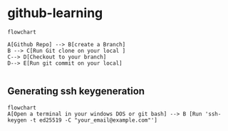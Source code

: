 # github-learning

```mermaid
flowchart

A[Github Repo] --> B[create a Branch]
B --> C[Run Git clone on your local ]
C--> D[Checkout to your branch]
D--> E[Run git commit on your local]


```

## Generating ssh keygeneration

```mermaid
flowchart
A[Open a terminal in your windows DOS or git bash] --> B [Run 'ssh-keygen -t ed25519 -C "your_email@example.com"']

```
